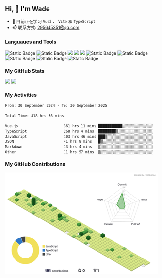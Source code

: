 ## Hi, 👋 I'm Wade

- 🌱 目前正在学习 `Vue3` 、 `Vite` 和 `TypeScript`
- 📫 联系方式: 295645351@qq.com

### Languaues and Tools

<span > 
  <img alt="Static Badge" src="https://img.shields.io/badge/Vue-%2342b883?style=flat-square&logo=Vue&logoColor=%23fff"> 
  <img alt="Static Badge" src="https://img.shields.io/badge/TypeScript-%230072b3?style=flat-square&logo=TypeScript&logoColor=%23fff"> 
  <img src="https://img.shields.io/badge/-JavaScript-F7DF1E?style=flat-square&logo=javascript&logoColor=white" /> 
  <img src="https://img.shields.io/badge/-HTML5-E34F26?style=flat-square&logo=html5&logoColor=white" /> 
  <img src="https://img.shields.io/badge/-CSS3-1572B6?style=flat-square&logo=css3" /> 
  <img alt="Static Badge" src="https://img.shields.io/badge/Webpack-%230072b3?style=flat-square&logo=webpack&logoColor=%23fff"> 
  <img alt="Static Badge" src="https://img.shields.io/badge/Vite-%239a60fe?style=flat-square&logo=vite&logoColor=%23fff"> 
  <img alt="Static Badge" src="https://img.shields.io/badge/Sass-%23c66394?style=flat-square&logo=Sass&logoColor=%23fff"> 
  <img alt="Static Badge" src="https://img.shields.io/badge/Visual_Studio_Code-007ACC?style=flat-square&logo=Visual-Studio-Code&logoColor=white"> 
  <img alt="Static Badge" src="https://img.shields.io/badge/Git-F05032?style=flat-square&logo=Git&logoColor=white">  
</span>


### My GitHub Stats

<div align="left">
  <img src="https://github-readme-stats.vercel.app/api?username=Cwd295645351&show_icons=true" /> 
  <img src="https://github-readme-stats.vercel.app/api/top-langs/?username=Cwd295645351&layout=compact&langs_count=6&text_color=000&icon_color=fff&theme=graywhite" />
</div>

### My Activities

<!--START_SECTION:waka-->

```txt
From: 30 September 2024 - To: 30 September 2025

Total Time: 818 hrs 36 mins

Vue.js                     361 hrs 11 mins ███████████░░░░░░░░░░░░░░   44.12 %
TypeScript                 268 hrs 4 mins  ████████▒░░░░░░░░░░░░░░░░   32.75 %
JavaScript                 103 hrs 46 mins ███▒░░░░░░░░░░░░░░░░░░░░░   12.68 %
JSON                       41 hrs 8 mins   █▒░░░░░░░░░░░░░░░░░░░░░░░   05.03 %
Markdown                   13 hrs 4 mins   ▒░░░░░░░░░░░░░░░░░░░░░░░░   01.60 %
Other                      11 hrs 57 mins  ▒░░░░░░░░░░░░░░░░░░░░░░░░   01.46 %
```

<!--END_SECTION:waka-->

### My GitHub Contributions

![](./profile-3d-contrib/profile-green-animate.svg)
